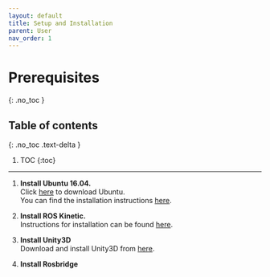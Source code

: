 ```yaml
---
layout: default
title: Setup and Installation
parent: User
nav_order: 1
---
```


# Prerequisites
{: .no_toc }

## Table of contents
{: .no_toc .text-delta }

1. TOC
{:toc}


---
1. **Install Ubuntu 16.04.**     
Click [here](http://releases.ubuntu.com/16.04/) to download Ubuntu.    
You can find the installation instructions [here](https://tutorials.ubuntu.com/tutorial/tutorial-install-ubuntu-desktop-1604#0).    

2. **Install ROS Kinetic.**     
Instructions for installation can be found [here](http://wiki.ros.org/kinetic/Installation/Ubuntu).

3. **Install Unity3D**    
Download and install Unity3D from [here](https://unity3d.com/get-unity/download).

4. **Install Rosbridge**    


